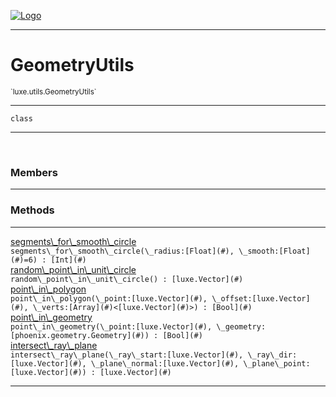 
[![Logo](../../../images/logo.png)](../../../api/index.html)

---



<h1>GeometryUtils</h1>
<small>`luxe.utils.GeometryUtils`</small>



---

`class`

---

&nbsp;
&nbsp;



<h3>Members</h3> <hr/>





<h3>Methods</h3> <hr/><span class="method apipage">
            <a name="segments_for_smooth_circle"><a class="lift" href="#segments_for_smooth_circle">segments\_for\_smooth\_circle</a></a> <div class="clear"></div><code class="signature apipage">segments\_for\_smooth\_circle(\_radius:[Float](#)<span></span>, \_smooth:[Float](#)<span>=6</span>) : [Int](#)</code><br/><span class="small_desc_flat"></span>
        </span>
    <span class="method apipage">
            <a name="random_point_in_unit_circle"><a class="lift" href="#random_point_in_unit_circle">random\_point\_in\_unit\_circle</a></a> <div class="clear"></div><code class="signature apipage">random\_point\_in\_unit\_circle() : [luxe.Vector](#)</code><br/><span class="small_desc_flat"></span>
        </span>
    <span class="method apipage">
            <a name="point_in_polygon"><a class="lift" href="#point_in_polygon">point\_in\_polygon</a></a> <div class="clear"></div><code class="signature apipage">point\_in\_polygon(\_point:[luxe.Vector](#)<span></span>, \_offset:[luxe.Vector](#)<span></span>, \_verts:[Array](#)&lt;[luxe.Vector](#)&gt;<span></span>) : [Bool](#)</code><br/><span class="small_desc_flat"></span>
        </span>
    <span class="method apipage">
            <a name="point_in_geometry"><a class="lift" href="#point_in_geometry">point\_in\_geometry</a></a> <div class="clear"></div><code class="signature apipage">point\_in\_geometry(\_point:[luxe.Vector](#)<span></span>, \_geometry:[phoenix.geometry.Geometry](#)<span></span>) : [Bool](#)</code><br/><span class="small_desc_flat"></span>
        </span>
    <span class="method apipage">
            <a name="intersect_ray_plane"><a class="lift" href="#intersect_ray_plane">intersect\_ray\_plane</a></a> <div class="clear"></div><code class="signature apipage">intersect\_ray\_plane(\_ray\_start:[luxe.Vector](#)<span></span>, \_ray\_dir:[luxe.Vector](#)<span></span>, \_plane\_normal:[luxe.Vector](#)<span></span>, \_plane\_point:[luxe.Vector](#)<span></span>) : [luxe.Vector](#)</code><br/><span class="small_desc_flat"></span>
        </span>
    





---

&nbsp;
&nbsp;
&nbsp;
&nbsp;